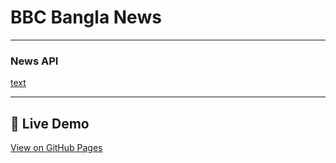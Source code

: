 # BBC Bangla News

---

### News API

[text](https://news-api-fs.vercel.app/)

---

## 🚀 Live Demo
[View on GitHub Pages](https://shariar-ahamed.github.io/BBC_Bangla_News/)